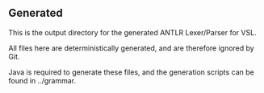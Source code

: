 ## Generated

This is the output directory for the generated ANTLR Lexer/Parser for VSL.

All files here are deterministically generated, and are therefore ignored by Git.

Java is required to generate these files, and the generation scripts can be found in ../grammar.

